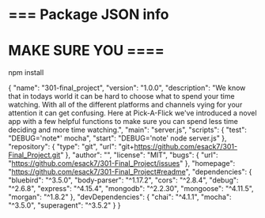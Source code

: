 ===
Package JSON info
=======================

MAKE SURE YOU ====
=================
npm install

{
  "name": "301-final_project",
  "version": "1.0.0",
  "description": "We know that in todays world it can be hard to choose what to spend your time watching. With all of the different platforms and channels vying for your attention it can get confusing. Here at Pick-A-Flick we've introduced a novel app with a few helpful functions to make sure you can spend less time deciding and more time watching.",
  "main": "server.js",
  "scripts": {
    "test": "DEBUG='note*' mocha",
    "start": "DEBUG='note' node server.js"
  },
  "repository": {
    "type": "git",
    "url": "git+https://github.com/esack7/301-Final_Project.git"
  },
  "author": "",
  "license": "MIT",
  "bugs": {
    "url": "https://github.com/esack7/301-Final_Project/issues"
  },
  "homepage": "https://github.com/esack7/301-Final_Project#readme",
  "dependencies": {
    "bluebird": "^3.5.0",
    "body-parser": "^1.17.2",
    "cors": "^2.8.4",
    "debug": "^2.6.8",
    "express": "^4.15.4",
    "mongodb": "^2.2.30",
    "mongoose": "^4.11.5",
    "morgan": "^1.8.2"
  },
  "devDependencies": {
    "chai": "^4.1.1",
    "mocha": "^3.5.0",
    "superagent": "^3.5.2"
  }
}
